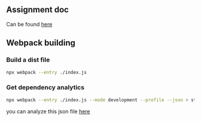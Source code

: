 ## Assignment doc

Can be found [here](https://docs.google.com/document/d/1P_dZxKKV-0d_avjU_wF0Ljvf-Es282P-83yM2SDHofs/edit?usp=sharing)

## Webpack building

### Build a dist file

```sh
npx webpack --entry ./index.js
```

### Get dependency analytics

```sh
npx webpack --entry ./index.js --mode development --profile --json > stats.json
```

you can analyze this json file [here](http://webpack.github.io/analyse/#modules)